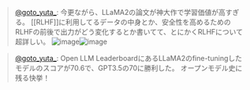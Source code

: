 
> [@goto_yuta_](https://twitter.com/goto_yuta_/status/1684732906005241856?s=20): 今更ながら、LLaMA2の論文が神大作で学習価値が高すぎる。
> [[RLHF]]に利用してるデータの中身とか、安全性を高めるためのRLHFの前後で出力がどう変化するとか書いてて、とにかくRLHFについて超詳しい。
> ![image](https://pbs.twimg.com/media/F2Fd7UraEAADBjS.png)![image](https://pbs.twimg.com/media/F2Fd7Upa8AAKM-8.jpg)

> [@goto_yuta_](https://twitter.com/goto_yuta_/status/1684454407734546432?s=20): Open LLM LeaderboardにあるLLaMA2のfine-tuningしたモデルのスコアが70.6で、GPT3.5の70に勝利した。
> オープンモデル史に残る快挙！